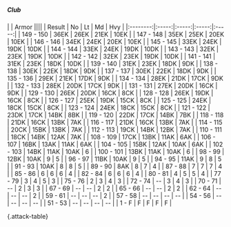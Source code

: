 ##### Club

|      |   Armor   ||||
|   Result   |   No   |   Lt   |   Md   |   Hvy   |
|:--------:|:-----:|:-----:|:-----:|:-----:|
| 149 - 150 | 36EK | 26EK | 21EK | 10EK |
| 147 - 148 | 35EK | 25EK | 20EK | 10EK |
| 146 - 146 | 34EK | 24EK | 20EK | 10EK |
| 145 - 145 | 33EK | 24EK | 19DK | 10DK |
| 144 - 144 | 33EK | 24EK | 19DK | 10DK |
| 143 - 143 | 32EK | 23EK | 19DK | 10DK |
| 142 - 142 | 32EK | 23EK | 19DK | 10DK |
| 141 - 141 | 31EK | 23EK | 18DK | 10DK |
| 139 - 140 | 31EK | 23EK | 18DK | 9DK |
| 138 - 138 | 30EK | 22EK | 18DK | 9DK |
| 137 - 137 | 30EK | 22EK | 18DK | 9DK |
| 135 - 136 | 29EK | 21EK | 17DK | 9DK |
| 134 - 134 | 28EK | 21DK | 17CK | 9DK |
| 132 - 133 | 28EK | 20DK | 17CK | 9DK |
| 131 - 131 | 27EK | 20DK | 16CK | 9DK |
| 129 - 130 | 26EK | 20DK | 16CK | 8CK |
| 128 - 128 | 26EK | 19DK | 16CK | 8CK |
| 126 - 127 | 25EK | 19DK | 15CK | 8CK |
| 125 - 125 | 24EK | 18CK | 15CK | 8CK |
| 123 - 124 | 24EK | 18CK | 15CK | 8CK |
| 121 - 122 | 23DK | 17CK | 14BK | 8BK |
| 119 - 120 | 22DK | 17CK | 14BK | 7BK |
| 118 - 118 | 21DK | 16CK | 13BK | 7AK |
| 116 - 117 | 21DK | 16CK | 13BK | 7AK |
| 114 - 115 | 20CK | 15BK | 13BK | 7AK |
| 112 - 113 | 19CK | 14BK | 12BK | 7AK |
| 110 - 111 | 18CK | 14BK | 12AK | 7AK |
| 108 - 109 | 17CK | 13BK | 11AK | 6AK |
| 106 - 107 | 16BK | 13AK | 11AK | 6AK |
| 104 - 105 | 15BK | 12AK | 10AK | 6AK |
| 102 - 103 | 14BK | 11AK | 10AK | 6 |
| 100 - 101 | 13BK | 11AK | 10AK | 6 |
| 98 - 99 | 12BK | 10AK | 9 | 5 |
| 96 - 97 | 11BK | 10AK | 9 | 5 |
| 94 - 95 | 11AK | 9 | 8 | 5 |
| 91 - 93 | 10AK | 8 | 8 | 5 |
| 89 - 90 | 8AK | 8 | 7 | 4 |
| 87 - 88 | 7 | 7 | 7 | 4 |
| 85 - 86 | 6 | 6 | 6 | 4 |
| 82 - 84 | 6 | 6 | 6 | 4 |
| 80 - 81 | 4 | 5 | 5 | 4 |
| 77 - 79 | 3 | 4 | 5 | 3 |
| 75 - 76 | 2 | 3 | 4 | 3 |
| 72 - 74 | --  | 3 | 4 | 3 |
| 70 - 71 | --  | 2 | 3 | 3 |
| 67 - 69 | --  | --  | 2 | 2 |
| 65 - 66 | --  | --  | 2 | 2 |
| 62 - 64 | --  | --  | --  | 2 |
| 59 - 61 | --  | --  | --  | 2 |
| 57 - 58 | --  | --  | --  | --  |
| 54 - 56 | --  | --  | --  | --  |
| 51 - 53 | --  | --  | --  | --  |
| 1 - F | F | F | F | F |

{.attack-table}
